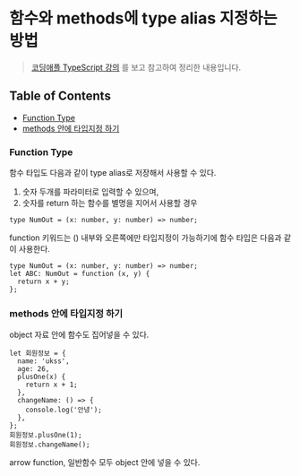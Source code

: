 # 함수와 methods에 type alias 지정하는 방법

> [코딩애플 TypeScript 강의](https://codingapple.com/) 를 보고 참고하여 정리한 내용입니다.

## Table of Contents

- [Function Type](#function-type)
- [methods 안에 타입지정 하기](#methods-안에-타입지정-하기)

### Function Type

함수 타입도 다음과 같이 type alias로 저장해서 사용할 수 있다.

1. 숫자 두개를 파라미터로 입력할 수 있으며,
2. 숫자를 return 하는 함수를 별명을 지어서 사용할 경우

```tsx
type NumOut = (x: number, y: number) => number;
```

function 키워드는 () 내부와 오른쪽에만 타입지정이 가능하기에 함수 타입은 다음과 같이 사용한다.

```tsx
type NumOut = (x: number, y: number) => number;
let ABC: NumOut = function (x, y) {
  return x + y;
};
```

### methods 안에 타입지정 하기

object 자료 안에 함수도 집어넣을 수 있다.

```tsx
let 회원정보 = {
  name: 'ukss',
  age: 26,
  plusOne(x) {
    return x + 1;
  },
  changeName: () => {
    console.log('안녕');
  },
};
회원정보.plusOne(1);
회원정보.changeName();
```

arrow function, 일반함수 모두 object 안에 넣을 수 있다.
